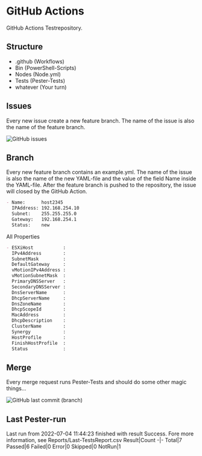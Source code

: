 # GitHub Actions

GitHub Actions Testrepository.

## Structure

- .github (Workflows)
- Bin (PowerShell-Scripts)
- Nodes (Node.yml)
- Tests (Pester-Tests)
- whatever (Your turn)

## Issues

Every new issue create a new feature branch. The name of the issue is also the name of the feature branch.

![GitHub issues](https://img.shields.io/github/issues-raw/tinuwalther/actionstest)

## Branch

Every new feature branch contains an example.yml. The name of the issue is also the name of the new YAML-file and the value of the field Name inside the YAML-file. After the feature branch is pushed to the repository, the issue will closed by the GitHub Action.

````markdown
- Name:      host2345
  IPAddress: 192.168.254.10
  Subnet:    255.255.255.0
  Gateway:   192.168.254.1
  Status:    new
 ````

All Properties

````markdown
- ESXiHost           : 
  IPv4Address        : 
  SubnetMask         : 
  DefaultGateway     : 
  vMotionIPv4Address : 
  vMotionSubnetMask  : 
  PrimaryDNSServer   : 
  SecondaryDNSServer : 
  DnsServerName      : 
  DhcpServerName     : 
  DnsZoneName        : 
  DhcpScopeId        : 
  MacAddress         : 
  DhcpDescription    : 
  ClusterName        : 
  Synergy            : 
  HostProfile        : 
  FinishHostProfile  : 
  Status             : 
 ````

## Merge

Every merge request runs Pester-Tests and should do some other magic things... 

![GitHub last commit (branch)](https://img.shields.io/github/last-commit/tinuwalther/actionstest/main)

## Last Pester-run

Last run from 2022-07-04 11:44:23 finished with result Success. Fore more information, see Reports/Last-TestsReport.csv
Result|Count
-|-
Total|7
Passed|6
Failed|0
Error|0
Skipped|0
NotRun|1
